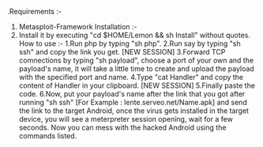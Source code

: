 .Requirements :-
1. Metasploit-Framework
Installation :-
1. Install it by executing "cd $HOME/Lemon && sh Install" without quotes.
How to use :-
1.Run php by typing "sh php".
2.Run say by typing "sh ssh" and copy the link you get.   [NEW SESSION]
3.Forward TCP comnections by typing "sh payload", choose a port of your own and the payload's name, it will take a little time to create and upload the payload with the specified port and name.
4.Type "cat Handler" and copy the content of Handler in your clipboard.   [NEW SESSION]
5.Finally paste the code.
6.Now, put your payload's name  after the link that you got after running "sh ssh" [For Example : lente.serveo.net/Name.apk] and send the link to the target Android, once the virus gets installed in the target device, you will see a meterpreter session opening, wait for a few seconds. Now you can mess with the hacked Android using the commands listed.
